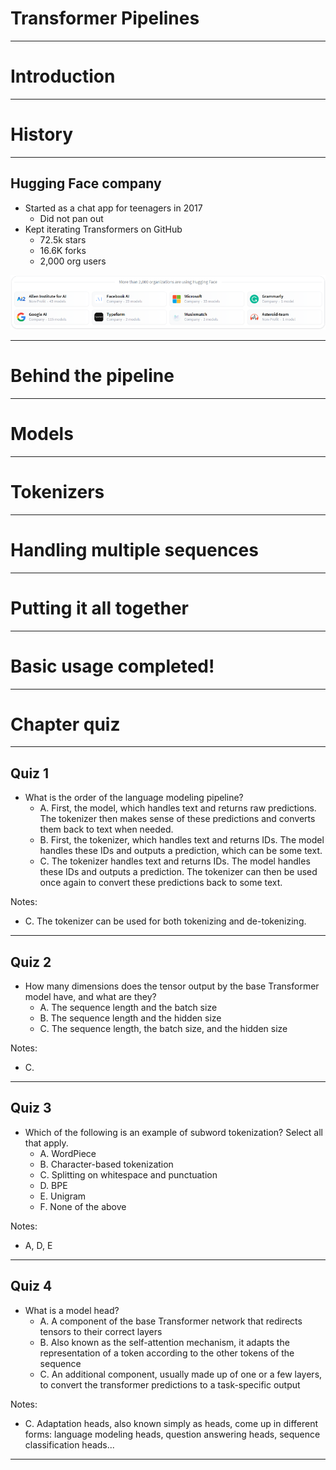 # Transformer Pipelines

---


# Introduction

---

# History

---

## Hugging Face company

* Started as a chat app for teenagers in 2017
  * Did not pan out
* Kept iterating Transformers on GitHub
  * 72.5k stars
  * 16.6K forks
  * 2,000 org users

![](../images/02-HF-users.png)

---


# Behind the pipeline

---


# Models

---


# Tokenizers

---

# Handling multiple sequences

---

# Putting it all together

---


# Basic usage completed!

---

# Chapter quiz

---

## Quiz 1

* What is the order of the language modeling pipeline?
  * A. First, the model, which handles text and returns raw predictions. The tokenizer then makes sense of these predictions and converts them back to text when needed.
  * B. First, the tokenizer, which handles text and returns IDs. The model handles these IDs and outputs a prediction, which can be some text.
  * C. The tokenizer handles text and returns IDs. The model handles these IDs and outputs a prediction. The tokenizer can then be used once again to convert these predictions back to some text.

Notes:

* C. The tokenizer can be used for both tokenizing and de-tokenizing.

---

## Quiz 2

* How many dimensions does the tensor output by the base Transformer model have, and what are they?
  * A. The sequence length and the batch size
  * B. The sequence length and the hidden size
  * C. The sequence length, the batch size, and the hidden size

Notes:

* C.

---

## Quiz 3

* Which of the following is an example of subword tokenization? Select all that apply.
  * A. WordPiece
  * B. Character-based tokenization
  * C. Splitting on whitespace and punctuation
  * D. BPE
  * E. Unigram
  * F. None of the above

Notes:

* A, D, E

---

## Quiz 4

* What is a model head?
  * A. A component of the base Transformer network that redirects tensors to their correct layers
  * B. Also known as the self-attention mechanism, it adapts the representation of a token according to the other tokens of the sequence
  * C. An additional component, usually made up of one or a few layers, to convert the transformer predictions to a task-specific output

Notes:

* C. Adaptation heads, also known simply as heads, come up in different forms: language modeling heads, question answering heads, sequence classification heads...

---


